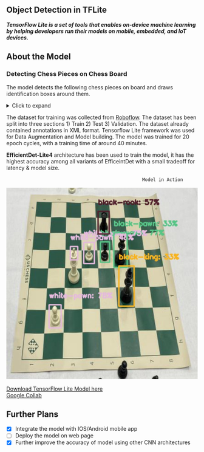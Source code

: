 ## Object Detection in TFLite
_***TensorFlow Lite is a set of tools that enables on-device machine learning by helping developers run their models on mobile, embedded, and IoT devices.***_

## About the Model
### Detecting Chess Pieces on Chess Board
The model detects the following chess pieces on board and draws identification boxes around them.

<details><summary>Click to expand</summary>

* _Black-Bishop_
* _Black-King_
* _Black-Knight_
* _Black-Pawn_
* _Black-Queen_
* _Black-Rook_
* _White-Bishop_
* _White-King_
* _White-Knight_
* _White-Pawn_
* _White-Queen_
* _White-Rook_

</details>

The dataset for training was collected from [Roboflow](https://public.roboflow.com/object-detection/chess-full/24). The dataset has been split into three sections 1) Train 2) Test 3) Validation. The dataset already contained annotations in XML format. Tensorflow Lite framework was used for Data Augmentation and Model building. The model was trained for 20 epoch cycles, with a training time of around 40 minutes.

**EfficientDet-Lite4** architecture has been used to train the model, it has the highest accuracy among all variants of EfficeintDet with a small tradeoff for latency & model size.


                                                      Model in Action
<!-- ![white_knight](src/knight.png) -->
![chess-1](src/chess-1.jpg)

[Download TensorFlow Lite Model here](https://drive.google.com/file/d/1QcmJwUgNz1ZaWoF9EjES3OzDRK-0ks_F/view?usp=sharing)
<br>
[Google Collab](https://colab.research.google.com/drive/1s63yBOXuNJ4GjNYIqAgLYF2xnKDAYw_i?usp=sharing)

## Further Plans
- [x] Integrate the model with IOS/Android mobile app
- [ ] Deploy the model on web page
- [X] Further improve the accuracy of model using other CNN architectures
